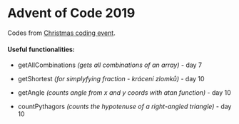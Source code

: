 # Advent of Code 2019

Codes from [Christmas coding event](https://adventofcode.com/2019). 

#### Useful functionalities: 

* getAllCombinations *(gets all combinations of an array)* - day 7

* getShortest *(for simplyfying fraction - krácení zlomků)* - day 10

* getAngle *(counts angle from x and y coords with atan function)* - day 10

* countPythagors *(counts the hypotenuse of a right-angled triangle)* - day 10